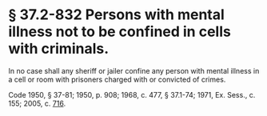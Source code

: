 # § 37.2-832 Persons with mental illness not to be confined in cells with criminals.

<p>In no case shall any sheriff or jailer confine any person with mental illness in a cell or room with prisoners charged with or convicted of crimes.</p><p>Code 1950, § 37-81; 1950, p. 908; 1968, c. 477, § 37.1-74; 1971, Ex. Sess., c. 155; 2005, c. <a href='http://lis.virginia.gov/cgi-bin/legp604.exe?051+ful+CHAP0716'>716</a>.</p>